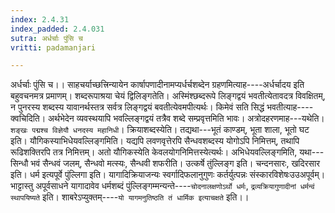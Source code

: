 ```yaml
---
index: 2.4.31
index_padded: 2.4.031
sutra: अर्धर्चाः पुंसि च
vritti: padamanjari

---
```

अर्धर्चाः पुंसि च।। साहचर्याच्छत्त्रिन्यायेन कार्षापणादीनामप्यर्धर्चशब्देन ग्रहणमित्याह----अर्धर्चादय इति बहुवचनमत्र प्रमाणम्। शब्दरूपाश्रया चेयं द्विलिङ्गतेति। अस्मिंश्छब्दरूपे लिङ्गद्वयं भवतीत्येतावदत्र विवक्षितम्, न पुनरस्य शब्दस्य यावानर्थस्तत्र सर्वत्र लिङ्गद्वयं बवतीत्येवमपीत्यर्थः। किमेवं सति सिद्धं भवतीत्याह----क्वचिदिति। अर्थभेदेन व्यवस्थयापि भवल्लिङ्गद्वयं तत्रैव शब्दे सम्प्रवृत्तमिति भावः। अत्रोदहरणमाह---यथेति। `शङ्खः पद्मश्च विज्ञेयौ धनदस्य महानिधी`। क्रियाशब्दस्येति। तद्यथा---भूतं काण्डम्, भूता शाला, भूतो घट इति। यौगिकस्याभिधेयवल्लिङ्गमिति। यद्यपि लवणवृत्तेरपि सैन्धवशब्दस्य योगोऽपि निमित्तम्, तथापि रूढिशक्तिरपि तत्र निमित्तम्। अतो यौगिकस्येति केवलयोगनिमित्तस्येत्यर्थः। अभिधेयवल्लिङ्गमिति, यथा---सिन्धौ भवं सैन्धवं जलम्, सैन्धवो मत्स्यः, सैन्धवी शफरीति। उत्कर्षे तुंल्लिङ्ग इति। चन्दनसारः, खदिरसार इति। धर्म इत्यपूर्वे पुंल्लिगा इति। यागादिक्रियाजन्यः स्वर्गादिफलानुगुणः कर्तर्युत्पन्नः संस्कारविशेषःउउअपूर्वम्। भाट्टास्तु अपूर्वसाधने यागादावेव धर्मशब्दं पुंल्लिङ्गम्मन्यन्ते----`चोदनालक्षणोऽर्थो धर्मः`, `द्रव्यक्रियागुणादीनां धर्मन्वं स्थापयिष्यते` इति। शाबरेऽप्युक्तम्----`यो यागमनुतिष्ठति तं धार्मिक इत्याचक्षते` इति।।